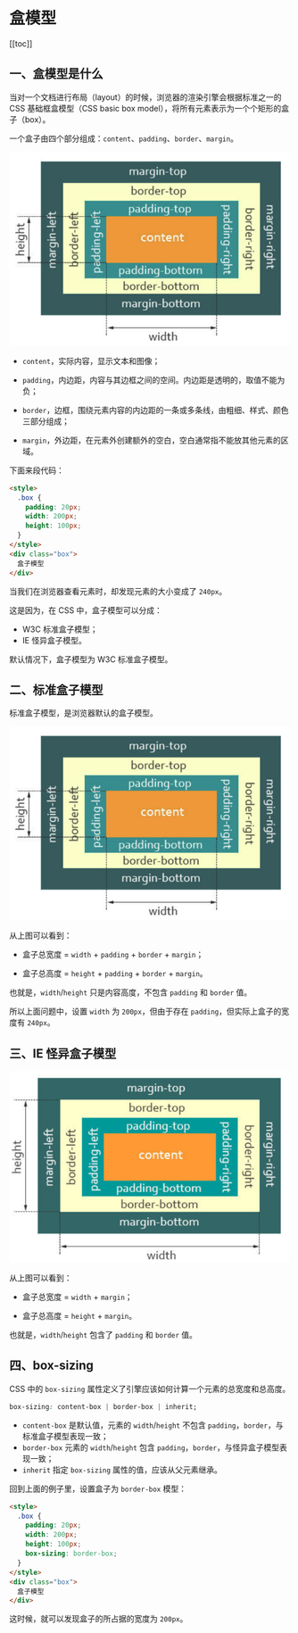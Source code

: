 # 盒模型

[[toc]]

## 一、盒模型是什么

当对一个文档进行布局（layout）的时候，浏览器的渲染引擎会根据标准之一的 CSS 基础框盒模型（CSS basic box model），将所有元素表示为一个个矩形的盒子（box）。

一个盒子由四个部分组成：`content`、`padding`、`border`、`margin`。

![box model](./images/box-model.png)

- `content`，实际内容，显示文本和图像；

- `padding`，内边距，内容与其边框之间的空间。内边距是透明的，取值不能为负；

- `border`，边框，围绕元素内容的内边距的一条或多条线，由粗细、样式、颜色三部分组成；

- `margin`，外边距，在元素外创建额外的空白，空白通常指不能放其他元素的区域。

下面来段代码：

``` html
<style>
  .box {
    padding: 20px;
    width: 200px;
    height: 100px;
  }
</style>
<div class="box">
  盒子模型
</div>
```

当我们在浏览器查看元素时，却发现元素的大小变成了 `240px`。

这是因为，在 CSS 中，盒子模型可以分成：

- W3C 标准盒子模型；
- IE 怪异盒子模型。

默认情况下，盒子模型为 W3C 标准盒子模型。

## 二、标准盒子模型

标准盒子模型，是浏览器默认的盒子模型。

![box model](./images/box-model.png)

从上图可以看到：

- 盒子总宽度 = `width` + `padding` + `border` + `margin`；

- 盒子总高度 = `height` + `padding` + `border` + `margin`。

也就是，`width`/`height` 只是内容高度，不包含 `padding` 和 `border` 值。

所以上面问题中，设置 `width` 为 `200px`，但由于存在 `padding`，但实际上盒子的宽度有 `240px`。

## 三、IE 怪异盒子模型

![ie box model](./images/ie-box-model.png)

从上图可以看到：

- 盒子总宽度 = `width` + `margin`；

- 盒子总高度 = `height` + `margin`。

也就是，`width`/`height` 包含了 `padding` 和 `border` 值。

## 四、box-sizing

CSS 中的 `box-sizing` 属性定义了引擎应该如何计算一个元素的总宽度和总高度。

``` css
box-sizing: content-box | border-box | inherit;
```

- `content-box` 是默认值，元素的 `width`/`height` 不包含 `padding`，`border`，与标准盒子模型表现一致；
- `border-box` 元素的 `width`/`height` 包含 `padding`，`border`，与怪异盒子模型表现一致；
- `inherit` 指定 `box-sizing` 属性的值，应该从父元素继承。

回到上面的例子里，设置盒子为 `border-box` 模型：

``` html
<style>
  .box {
    padding: 20px;
    width: 200px;
    height: 100px;
    box-sizing: border-box;
  }
</style>
<div class="box">
  盒子模型
</div>
```

这时候，就可以发现盒子的所占据的宽度为 `200px`。
